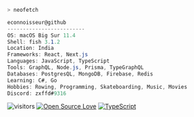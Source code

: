 ```zsh
> neofetch
```



```csharp
econnoisseur@github
-------------------------
OS: macOS Big Sur 11.4
Shell: fish 3.1.2
Location: India
Frameworks: React, Next.js
Languages: JavaScript, TypeScript
Tools: GraphQL, Node.js, Prisma, TypeGraphQL
Databases: PostgresQL, MongoDB, Firebase, Redis
Learning: C#, Go
Hobbies: Rowing, Programming, Skateboarding, Music, Movies
Discord: zxffd#9316
```

![visitors](https://visitor-badge.laobi.icu/badge?page_id=econnoisseur)
[![Open Source Love](https://badges.frapsoft.com/os/v1/open-source.svg?v=102)](https://github.com/ellerbrock/open-source-badge/)
[![TypeScript](https://badges.frapsoft.com/typescript/code/typescript.png?v=101)](https://github.com/ellerbrock/typescript-badges/)
